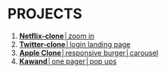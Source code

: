# PROJECTS

1. [**Netflix-clone**│zoom in](https://github.com/ratsepmarkus/netflix-clone)
2. [**Twitter-clone**│login landing page](https://github.com/ratsepmarkus/twitter-clone/tree/master)
3. [**Apple Clone**│responsive burger│carousel](https://github.com/ratsepmarkus/apple-clone)
4. [**Kawand**│one pager│pop ups](https://github.com/ratsepmarkus/Kawand)
